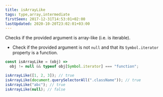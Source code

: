 ```yaml
---
title: isArrayLike
tags: type,array,intermediate
firstSeen: 2017-12-31T14:53:01+02:00
lastUpdated: 2020-10-20T23:02:01+03:00
---
```


Checks if the provided argument is array-like (i.e. is iterable).

- Check if the provided argument is not `null` and that its `Symbol.iterator` property is a function.

```js
const isArrayLike = (obj) =>
  obj != null && typeof obj[Symbol.iterator] === "function";
```

```js
isArrayLike([1, 2, 3]); // true
isArrayLike(document.querySelectorAll(".className")); // true
isArrayLike("abc"); // true
isArrayLike(null); // false
```
